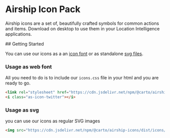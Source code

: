 # Airship Icon Pack

Airship icons are a set of, beautifully crafted symbols for common actions and items. Download on desktop to use them in your Location Intelligence applications.

## Getting Started

You can use our icons as a an [icon font](https://www.sitepoint.com/introduction-icon-fonts-font-awesome-icomoon/) or as standalone [svg files](https://en.wikipedia.org/wiki/Scalable_Vector_Graphics).



### Usage as web font

All you need to do is to include our `icons.css` file in your html and you are ready to go.

```html
<link rel="stylesheet" href="https://cdn.jsdelivr.net/npm/@carto/airship-icons/dist/icons.css">
<i class="as-icon-twitter"></i>
```


### Usage as svg

you can use our icons as regular SVG images

```html
<img src="https://cdn.jsdelivr.net/npm/@carto/airship-icons/dist/icons/info.svg" alt="info">
```



